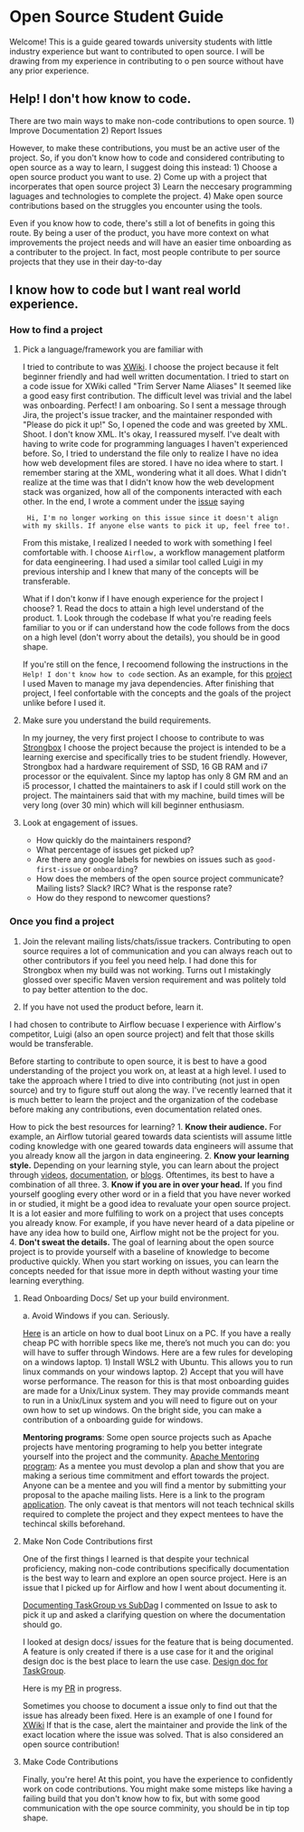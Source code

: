# Open Source Student Guide 

Welcome! This is a guide geared towards university students with little industry experience but want to contributed to open source. I will be drawing from my experience in contributing to o
pen source without have any prior experience.  

## Help! I don't how know to code.

There are two main ways to make non-code contributions to open source.
    1) Improve Documentation
    2) Report Issues

However, to make these contributions, you must be an active user of the project. So, if you don't know how to code and considered contributing to open source as a way to learn, 
I suggest doing this instead:
    1) Choose a open source product you want to use.
    2) Come up with a project that incorperates that open source project 
    3) Learn the neccesary programming laguages and technologies to complete the project.
    4) Make open source contributions based on the struggles you encounter using the tools.

Even if you know how to code, there's still a lot of benefits in going this route. By being a user of the product, you have more context on what improvements the project needs 
and will have an easier time onboarding as a contributer to the project. In fact, most people contribute to per source projects that they use in their day-to-day 


## I know how to code but I want real world experience. 

### How to find a project 

1. Pick a language/framework you are familiar with
      
      I tried to contribute to was [XWiki](https://www.xwiki.org/xwiki/bin/view/Main/WebHome). I choose the project because it felt beginner friendly and had well written documentation. I tried to start on a code issue for XWiki called "Trim Server Name Aliases" It seemed like a good easy first contribution. The difficult level was trivial and the label was onboarding. Perfect! I am onboaring. So I sent a message through Jira, the project's issue tracker, and the maintainer responded with "Please do pick it up!" So, I opened the code and was greeted by XML. Shoot. I don't know XML. It's okay, I reassured myself. I've dealt with having to write code for programming languages I haven't experienced before. So, I tried to understand the file only to realize I have no idea how web development files are stored. I have no idea where to start. I remember staring at the XML, wondering what it all does. What I didn't realize at the time was that I didn't know how the web development stack was organized, how all of the components interacted with each other. In the end, I wrote a comment under the [issue](https://jira.xwiki.org/browse/XWIKI-6267) saying 
        
        Hi, I'm no longer working on this issue since it doesn't align with my skills. If anyone else wants to pick it up, feel free to!.

    From this mistake, I realized I needed to work with something I feel comfortable with. I choose `Airflow,` a workflow management platform for data eengineering. I had used a similar tool called Luigi in my previous intership and I knew that many of the concepts will be transferable. 

    What if I don't konw if I have enough experience for the project I choose? 
       1. Read the docs to attain a high level understand of the product.
       1. Look through the codebase If what you're reading feels familiar to you or if can understand how the code follows from the docs on a high level (don't worry about the details), you should be in good shape.

    If you're still on the fence, I recoomend following the instructions in the `Help! I don't know how to code` section. As an example, for this [project](https://github.com/VeenaArv/covid-hate-speech)
    I used Maven to manage my java dependencies. After finishing that project, I feel confortable with the concepts and the goals of the project unlike before I used it. 

 1. Make sure you understand the build requirements.
 
    In my journey, the very first project I choose to contribute to was [Strongbox](https://strongbox.github.io/) I choose the project because the project is intended to be a learning exercise and specifically tries to be student friendly. However, Strongbox had a hardware requirement of SSD, 16 GB RAM and i7 processor or the equivalent. Since my laptop has only 8 GM RM and an i5 processor, I chatted the maintainers to ask if I could still work on the project. The maintainers said that with my machine, build times will be very long (over 30 min) which will kill beginner enthusiasm.  
 
 1. Look at engagement of issues. 
 
    * How quickly do the maintainers respond? 
    * What percentage of issues get picked up? 
    * Are there any google labels for newbies on issues such as `good-first-issue` or `onboarding`?
    * How does the members of the open source project communicate? Mailing lists? Slack? IRC? What is the response rate? 
    * How do they respond to newcomer questions?

 ### Once you find a project

1. Join the relevant mailing lists/chats/issue trackers.
Contributing to open source requires a lot of communication and you can always reach out to other contributors if you feel you need help. I had done this for Strongbox when my build was not working. Turns out I mistakingly glossed over specific Maven version requirement and was politely told to pay better attention to the doc. 

1. If you have not used the product before, learn it. 

I had chosen to contribute to Airflow becuase I experience with Airflow's competitor, Luigi (also an open source project) and felt that those skills would be transferable. 

Before starting to contribute to open source, it is best to have a good understanding of the project you work on, at least at a high level. I used to take the approach where I tried to dive into contributing (not just in open source) and try to figure stuff out along the way. I've recently learned that it is much better to learn the project and the organization of the codebase before making any contributions, even documentation related ones.

How to pick the best resources for learning? 
    1. **Know their audience.** For example, an Airflow tutorial geared towards data scientists will assume little coding knowledge with one geared towards data engineers will assume that you already know all the jargon in data engineering. 
    2. **Know your learning style.**  Depending on your learning style, you can learn about the project through [videos](https://www.youtube.com/watch?v=YWtfU0MQZ_4), [documentation](https://airflow.readthedocs.io/en/latest/tutorial.html), or [blogs](https://towardsdatascience.com/data-pipelines-luigi-airflow-everything-you-need-to-know-18dc741449b7). Oftentimes, its best to have a combination of all three. 
    3. **Know if you are in over your head.** If you find yourself googling every other word or in a field that you have never worked in or studied, it might be a good idea to revaluate your open source project. It is a lot easier and more fulfiling to work on a project that uses concepts you already know. For example, if you have never heard of a data pipeline or have any idea how to build one, Airflow might not be the project for you.   
    4. **Don't sweat the details.** The goal of learning about the open source project is to provide yourself with a baseline of knowledge to become productive quickly. When you start working on issues, you can learn the concepts needed for that issue more in depth without wasting your time learning everything. 

1. Read Onboarding Docs/ Set up your build environment.
     
     a. Avoid Windows if you can. Seriously.   
       
   [Here](https://opensource.com/article/18/5/dual-boot-linux) is an article on how to dual boot Linux on a PC. If you have a really cheap PC with horrible specs like me, there’s not much you can do: you will have to suffer through Windows. Here are a few rules for developing on a windows laptop. 
            1)	Install WSL2 with Ubuntu. This allows you to run linux commands on your windows laptop. 
            2)	Accept that you will have worse performance. 
    The reason for this is that most onboarding guides are made for a Unix/Linux system. They may provide commands meant to run in a Unix/Linux system and you will need to figure out on your own how to set up windows. On the bright side, you can make a contribution of a onboarding guide for windows. 

    **Mentoring programs**: Some open source projects such as Apache projects have mentoring programing to help you better integrate yourself into the project and the community. 
    [Apache Mentoring program](https://community.apache.org/mentoringprogramme.html): As a mentee you must devolop a plan and show that you are making a serious time commitment and effort towards the project. Anyone can be a mentee and you will find a mentor by submitting your proposal to the apache mailing lists. Here is a link to the program [application](https://community.apache.org/mentorprogrammeapplication.html). The only caveat is that mentors will not teach technical skills required to complete the project and they expect mentees to have the techincal skills beforehand. 


1. Make Non Code Contributions first

    One of the first things I learned is that despite your technical proficiency, making non-code contributions specifically documentation  is the best way to learn and explore an open source project. Here is an issue that I picked up for Airflow and how I went about documenting it.

    [Documenting TaskGroup vs SubDag](https://github.com/apache/airflow/issues/12298)
    I commented on Issue to ask to pick it up and asked a clarifying question on where the documentation should go. 

    I looked at design docs/ issues for the feature that is being documented. A feature is only created if there is a use case for it and the original design doc is the best place to learn the use case. [Design doc for TaskGroup](https://cwiki.apache.org/confluence/display/AIRFLOW/AIP-34+TaskGroup%3A+A+UI+task+grouping+concept+as+an+alternative+to+SubDagOperator). 

    Here is my [PR](https://github.com/apache/airflow/pull/12741) in progress.

    Sometimes you choose to document a issue only to find out that the issue has already been fixed. Here is an example of one I found for [XWiki](https://jira.xwiki.org/browse/XINFRA-32) If that is the case, alert the maintainer and provide the link of the exact location where the issue was solved. That is also considered an open source contribution! 

1. Make Code Contributions 

    Finally, you're here! At this point, you have the experience to confidently work on code contributions. You might make some misteps like having a failing build that you don't know how to fix, but with some good communication with the ope source comminity, you should be in tip top shape. 

